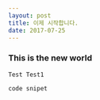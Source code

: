 ```yaml
---
layout: post
title: 이제 시작합니다.
date: 2017-07-25
---
```


### This is the new world


`Test
Test1
`
~~~
code snipet
~~~
